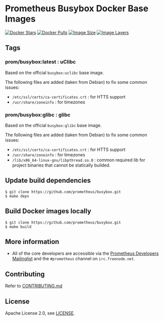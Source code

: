 # Prometheus Busybox Docker Base Images

[![Docker Stars](https://img.shields.io/docker/stars/prom/busybox.svg)][hub]
[![Docker Pulls](https://img.shields.io/docker/pulls/prom/busybox.svg)][hub]
[![Image Size](https://img.shields.io/imagelayers/image-size/prom/busybox/latest.svg)][imagelayers]
[![Image Layers](https://img.shields.io/imagelayers/layers/prom/busybox/latest.svg)][imagelayers]

## Tags

### prom/busybox:latest : uClibc

Based on the official `busybox:uclibc` base image.

The following files are added (taken from Debian) to fix some common issues:

- `/etc/ssl/certs/ca-certificates.crt` : for HTTS support
- `/usr/share/zoneinfo` : for timezones

### prom/busybox:glibc : glibc

Based on the official `busybox:glibc` base image.

The following files are added (taken from Debian) to fix some common issues:

- `/etc/ssl/certs/ca-certificates.crt` : for HTTS support
- `/usr/share/zoneinfo` : for timezones
- `/lib/x86_64-linux-gnu/libpthread.so.0` : common required lib for project binaries that cannot be statically builded.


## Update build dependencies

```
$ git clone https://github.com/prometheus/busybox.git
$ make deps
```

## Build Docker images locally

```
$ git clone https://github.com/prometheus/busybox.git
$ make build
```

## More information

  * All of the core developers are accessible via the [Prometheus Developers Mailinglist](https://groups.google.com/forum/?fromgroups#!forum/prometheus-developers) and the `#prometheus` channel on `irc.freenode.net`.

## Contributing

Refer to [CONTRIBUTING.md](CONTRIBUTING.md)

## License

Apache License 2.0, see [LICENSE](LICENSE).


[hub]: https://hub.docker.com/r/prom/busybox/
[imagelayers]: https://imagelayers.io/?images=prom/busybox:latest